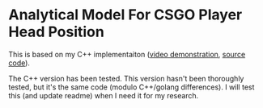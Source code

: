# Analytical Model For CSGO Player Head Position
This is based on my C++ implementaiton ([video demonstration](https://youtu.be/R3V5nBen-3U), [source code](https://github.com/David-Durst/csknow/blob/5d3906bbb232a09a2bbcff30d8f4c7f5d549f654/analytics/include/geometry.h#L188-L208)).

The C++ version has been tested. This version hasn't been thoroughly tested, but it's the same code (modulo C++/golang differences). I will test this (and update readme) when I need it for my research.
